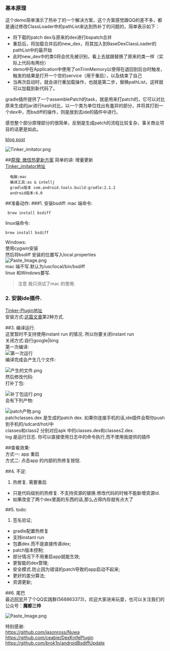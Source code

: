 ### 基本原理

这个demo简单演示了热补丁的一个解决方案，这个方案感觉跟QQ的差不多，都是通过修改ClassLoader中的pathList来达到热补丁的问题的，简单表示如下：
- 将下载的patch dex与原来的dex进行bspatch合并
- 重启后，将加载合并后的new_dex，将其加入到BaseDexClassLoader的pathList中的最开始
- 此时new_dex中的类0将会优先被识别，看上去就跟替换了原来的类一样（实际上代码有两份）
- demo中在Application中使用了onTrimMemory以使得在退回到后台时触发，触发的结果是打开一个空的service（用于重启），以及结束了自己
- 当再次启动时，就会进行重加载操作，也就是第二步，替换pathList，这样就可以加载到新代码了。


gradle插件提供了一个assemblePatch的task，就是用来打patch的，它可以对比原来生成的jar进行hash对比，以一个类为单位找出有羞异的部分，并将其打到一个dex中，而bsdiff的操作，则是放到去ide的插件中进行。

感觉整个部分原理部分的很简单，反倒是生成patch的流程比较复杂，事关商业项目的话更是如此。


[blog post](http://www.jianshu.com/p/620c2b0490ec)

![Tinker_imitator.png](https://raw.githubusercontent.com/zzz40500/Tinker_imitator/master/screenshot/img.png)  

##[原理: 微信热更新方案](http://mp.weixin.qq.com/s?__biz=MzAwNDY1ODY2OQ==&mid=2649286306&idx=1&sn=d6b2865e033a99de60b2d4314c6e0a25&scene=0#wechat_redirect)
简单的讲: 增量更新  
[Tinker_imitator地址](https://github.com/zzz40500/Tinker_imitator)


      电脑:mac  
      编译工具:as & intellj  
      gradle版本 com.android.tools.build:gradle:2.1.2  
      android版本:6.0
##准备动作:
###1. 安装bsdiff:
mac 端命令:
```
 brew install bsdiff
```
linux端命令:  
```
brew install bsdiff
```
Windows:  
使用cygwin安装  
然后将bsdiff 安装的位置写入local.properties  
![Paste_Image.png](http://upload-images.jianshu.io/upload_images/166866-f9936846f287b6a1.png?imageMogr2/auto-orient/strip%7CimageView2/2/w/1240)  
mac 端不写.默认为/usr/local/bin/bsdiff  
linux 和Windows要写.  
>注意  我只测试了mac 的使用.  

### 2. 安装ide插件.  
[Tinker-Plugin地址](https://github.com/zzz40500/Tinker_imitator/blob/master/plugin/Tinker-Plugin.zip)  
安装方式:[这篇文章](https://github.com/zzz40500/GsonFormat)第2种方式.

##3. 编译运行.  
这里暂时不支持使用instant run 的情况. 所以你要关闭instant run   
关闭方式:自行google|bing  
第一次编译:  
![第一次运行](http://upload-images.jianshu.io/upload_images/166866-de367ac222ea7518.png?imageMogr2/auto-orient/strip%7CimageView2/2/w/1240)  
编译完成会产生几个文件:  

![产生的文件.png](http://upload-images.jianshu.io/upload_images/166866-9d080c1b95d2e408.png?imageMogr2/auto-orient/strip%7CimageView2/2/w/1240)  
然后修改代码:    
打补丁包:  

![补丁包运行.png](http://upload-images.jianshu.io/upload_images/166866-3b7319b26baee7c7.png?imageMogr2/auto-orient/strip%7CimageView2/2/w/1240)  
会有下列产物:  

![patch产物.png](http://upload-images.jianshu.io/upload_images/166866-cf7b5fa7772f962c.png?imageMogr2/auto-orient/strip%7CimageView2/2/w/1240)  
patchclasses.dex 是生成的patch dex. 如果你连接手机的话,ide插件会帮你push 到手机的/sdcard/hot/中    
classes和class2 分别对应apk 中的classes.dex和classes2.dex.  
log 是运行日志. 你可以直接使用日志中的命令执行,而不使用我提供的插件     

##查看效果:  
方式一: app 重启  
方式二: 点击app 的内部的热修复按钮.  

##4. 不足:  
1. 热修复. 需要重启  
* 只是代码级别的热修复. 不支持资源的替换.修改代码的时候不能新增资源id.  
* 如果改变了两个dex里面的东西的话,那么占得内存就有点大了


##5. todo:
1. 签名验证;
* gradle配置热修复
* 支持instant run
* 包裹dex.而不是直接传递dex;
* patch版本控制;
* 部分情况下不用重启app就能生效;
* 更智能的dex管理;
* 安全模式.防止因为错误的patch导致的app启动不起来;
* 更好的差分算法;
* 资源更新;

##6. 尾巴  
最近[阿宅](https://github.com/markzhai)开了个QQ实践群(568863373)，欢迎大家进来玩耍，也可以关注我们的公众号：**魔都三帅**  

![Paste_Image.png](http://upload-images.jianshu.io/upload_images/166866-48ed6363e2282f7f.png?imageMogr2/auto-orient/strip%7CimageView2/2/w/1240)

特别感谢:  
https://github.com/jasonross/Nuwa  
https://github.com/ceabie/DexKnifePlugin  
https://github.com/brok1n/androidBsdiffUpdate
